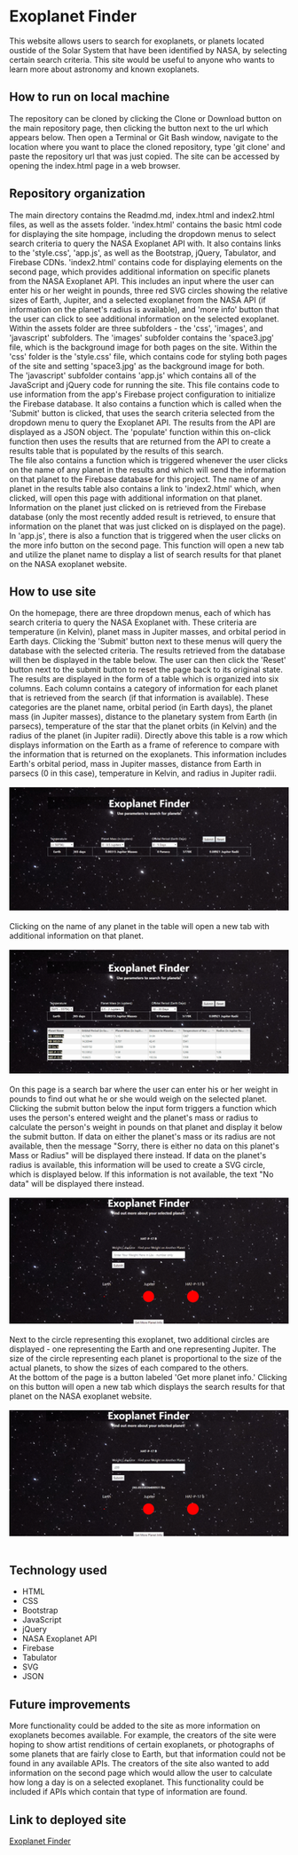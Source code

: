 # Exoplanet Finder
This website allows users to search for exoplanets, or planets located oustide of the Solar System that have been identified by NASA, by selecting certain search criteria. This site would be useful to anyone who wants to learn more about astronomy and known exoplanets. 

## How to run on local machine
The repository can be cloned by clicking the Clone or Download button on the main repository page, then clicking the button next to the url which appears below. Then open a Terminal or Git Bash window, navigate to the location where you want to place the cloned repository, type 'git clone' and paste the repository url that was just copied. The site can be accessed by opening the index.html page in a web browser.  

## Repository organization
The main directory contains the Readmd.md, index.html and index2.html files, as well as the assets folder. 'index.html' contains the basic html code for displaying the site hompage, including the dropdown menus to select search criteria to query the NASA Exoplanet API with. It also contains links to the 'style.css', 'app.js', as well as the Bootstrap, jQuery, Tabulator, and Firebase CDNs. 
'index2.html' contains code for displaying elements on the second page, which provides additional information on specific planets from the NASA Exoplanet API. This includes an input where the user can enter his or her weight in pounds, three red SVG circles showing the relative sizes of Earth, Jupiter, and a selected exoplanet from the NASA API (if information on the planet's radius is available), and 'more info' button that the user can click to see additional information on the selected exoplanet.
<br>
Within the assets folder are three subfolders - the 'css', 'images', and 'javascript' subfolders. The 'images' subfolder contains the 'space3.jpg' file, which is the background image for both pages on the site. Within the 'css' folder is the 'style.css' file, which contains code for styling both pages of the site and setting 'space3.jpg' as the background image for both. 
<br>
The 'javascript' subfolder contains 'app.js' which contains all of the JavaScript and jQuery code for running the site. This file contains code to use information from the app's Firebase project configuration to initialize the Firebase database. It also contains a function which is called when the 'Submit' button is clicked, that uses the search criteria selected from the dropdown menu to query the Exoplanet API. The results from the API are displayed as a JSON object. The 'populate' function within this on-click function then uses the results that are returned from the API to create a results table that is populated by the results of this search. 
<br>
The file also contains a function which is triggered whenever the user clicks on the name of any planet in the results and which will send the information on that planet to the Firebase database for this project. The name of any planet in the results table also contains a link to 'index2.html' which, when clicked, will open this page with additional information on that planet. Information on the planet just clicked on is retrieved from the Firebase database (only the most recently added result is retrieved, to ensure that information on the planet that was just clicked on is displayed on the page). In 'app.js', there is also a function that is triggered when the user clicks on the more info button on the second page. This function will open a new tab and utilize the planet name to display a list of search results for that planet on the NASA exoplanet website. 

## How to use site
On the homepage, there are three dropdown menus, each of which has search criteria to query the NASA Exoplanet with. These criteria are temperature (in Kelvin), planet mass in Jupiter masses, and orbital period in Earth days. Clicking the 'Submit' button next to these menus will query the database with the selected criteria. The results retrieved from the database will then be displayed in the table below. The user can then click the 'Reset' button next to the submit button to reset the page back to its original state.
<br>
The results are displayed in the form of a table which is organized into six columns. Each column contains a category of information for each planet that is retrieved from the search (if that information is available). These categories are the planet name, orbital period (in Earth days), the planet mass (in Jupiter masses), distance to the planetary system from Earth (in parsecs), temperature of the star that the planet orbits (in Kelvin) and the radius of the planet (in Jupiter radii). Directly above this table is a row which displays information on the Earth as a frame of reference to compare with the information that is returned on the exoplanets. This information includes Earth's orbital period, mass in Jupiter masses, distance from Earth in parsecs (0 in this case), temperature in Kelvin, and radius in Jupiter radii. 
<br><br>
![Search-Gif](/gifs/search.gif)
<br><br>
Clicking on the name of any planet in the table will open a new tab with additional information on that planet.
<br><br>
![Planet-Gif](/gifs/planet.gif)
<br><br>
 On this page is a search bar where the user can enter his or her weight in pounds to find out what he or she would weigh on the selected planet. Clicking the submit button below the input form triggers a function which uses the person's entered weight and the planet's mass or radius to calculate the person's weight in pounds on that planet and display it below the submit button. If data on either the planet's mass or its radius are not available, then the message "Sorry, there is either no data on this planet's Mass or Radius" will be displayed there instead. If data on the planet's radius is available, this information will be used to create a SVG circle, which is displayed below. If this information is not available, the text "No data" will be displayed there instead. 
 <br><br>
![Weight-Gif](/gifs/weight.gif)
<br><br>
 Next to the circle representing this exoplanet, two additional circles are displayed - one representing the Earth and one representing Jupiter. The size of the circle representing each planet is proportional to the size of the actual planets, to show the sizes of each compared to the others.
 <br>
At the bottom of the page is a button labeled 'Get more planet info.' Clicking on this button will open a new tab which displays the search results for that planet on the NASA exoplanet website.
<br><br>
![More-Info-Gif](/gifs/more-info.gif)
<br><br>

## Technology used
* HTML
* CSS
* Bootstrap
* JavaScript
* jQuery
* NASA Exoplanet API
* Firebase
* Tabulator
* SVG
* JSON

## Future improvements
More functionality could be added to the site as more information on exoplanets becomes available. For example, the creators of the site were hoping to show artist renditions of certain exoplanets, or photographs of some planets that are fairly close to Earth, but that information could not be found in any available APIs. The creators of the site also wanted to add information on the second page which would allow the user to calculate how long a day is on a selected exoplanet. This functionality could be included if APIs which contain that type of information are found.

## Link to deployed site
<a href = "https://awesome-team-999.github.io/Project-1/">Exoplanet Finder</a>
